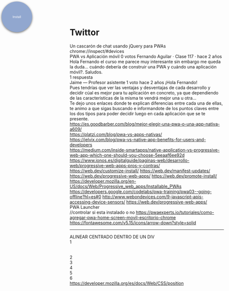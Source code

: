# Twittor

Un cascarón de chat usando jQuery para PWAs


chrome://inspect/#devices




PWA vs Aplicación móvil
0 votos
Fernando Aguilar · Clase 117 · hace 2 años
Hola Fernando el curso me parece muy interesante sin embargo me queda la duda... cuándo debería de construir una PWA y cuándo una aplicación móvil?.
Saludos.

1 respuesta

Jaime — Profesor asistente
1 voto
hace 2 años
¡Hola Fernando!



Pues tendrías que ver las ventajas y desventajas de cada desarrollo y decidir cúal es mejor para tu aplicación en concreto, ya que dependiendo de las caracteristicas de la misma te vendrá mejor una u otra...



Te dejo unos enlaces donde te explican diferencias entre cada una de ellas, te animo a que sigas buscando e informandote de los puntos claves entre los dos tipos para poder decidir luego en cada aplicación que se te presente.

https://es.goodbarber.com/blog/mejor-elegir-una-pwa-o-una-app-nativa-a609/

https://platzi.com/blog/pwa-vs-apps-nativas/

https://jelvix.com/blog/pwa-vs-native-app-benefits-for-users-and-developers

https://medium.com/inside-smartapps/native-application-vs-progressive-web-app-which-one-should-you-choose-5eeaaf6ee92d

https://www.ionos.es/digitalguide/paginas-web/desarrollo-web/progressive-web-apps-pros-y-contras/



https://web.dev/customize-install/
https://web.dev/manifest-updates/
https://web.dev/progressive-web-apps/
https://web.dev/promote-install/
https://developer.mozilla.org/en-US/docs/Web/Progressive_web_apps/Installable_PWAs
https://developers.google.com/codelabs/pwa-training/pwa03--going-offline?hl=es#0
http://www.webondevices.com/9-javascript-apis-accessing-device-sensors/
https://web.dev/progressive-web-apps/


PWA Launcher

//controlar si esta instalado o no
https://pwaexperts.io/tutoriales/como-agregar-pwa-home-screen-movil-escritorio-chrome
https://fontawesome.com/v5.15/icons/arrow-down?style=solid




----------------------
ALINEAR CENTRADO DENTRO DE UN DIV

<!DOCTYPE html>
<html>
  <link rel="stylesheet" href="https://pro.fontawesome.com/releases/v5.10.0/css/all.css" 

<head>

<style>

.install {
  width: 100px;
  height: 100px;
  background-color: #91a7cf;
  border-radius: 50%;
  box-shadow: 0 2px 6px 0 #666;
  transition: all 0.1s ease-in-out;

  font-size: 10px;
  color: white;
  text-align: center;


  position: fixed;
  top: 5px;
  left:5px;
  bottom: 10px;


 

}

.position-absolute__content {
  left: 50%;
  position: absolute;
  top: 50%;

  transform: translate(-50%, -50%);
}


p {

   margin: 0 !important;
}

.contenedor{
    display: grid;
    grid-template-columns: 1fr;
    grid-template-rows: 50px auto;
 }



</style>
</head>
<body>

  <div id="install" class="install  " title="Instalar APP">
  	<div class="position-absolute__content">
    <p>Install</p>
    <p class="fas fa-arrow-down" style="font-size:15px;padding-top:0px" ></p>
    </div>
  </div>


<section class="contenedor">
     <div class="item-1">1</div>
     <div class="item-2">2</div>  
     <div class="item-3">3</div>  
     <div class="item-4">4</div> 
     <div class="item-5">5</div> 
     <div class="item-6">6</div>  
</section>

</body>
</html>


https://developer.mozilla.org/es/docs/Web/CSS/position